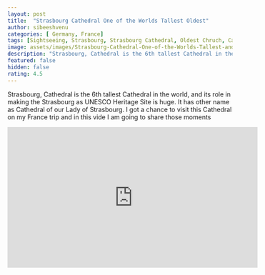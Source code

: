 ```yaml
---
layout: post
title:  "Strasbourg Cathedral One of the Worlds Tallest Oldest"
author: sibeeshvenu
categories: [ Germany, France]
tags: [Sightseeing, Strasbourg, Strasbourg Cathedral, Oldest Chruch, Cathedral, France, Historical City in France, History France, Beautiful Nature, Malayalam, Sibeesh Passion, Njan Oru Malayali,  Germaniyile Nalukal, Germany, Malayali in Germany, Indians in Germany, Keralite in Germany, Malayalees in Germany, Malayali in France, sibeeshpassion.com, sibeeshvenu.com]
image: assets/images/Strasbourg-Cathedral-One-of-the-Worlds-Tallest-and-Oldest-Cathedral.webp
description: "Strasbourg, Cathedral is the 6th tallest Cathedral in the world, and its role in making the Strasbourg as UNESCO Heritage Site is huge. It has other name as Cathedral of our Lady of Strasbourg. I got a chance to visit this Cathedral on my France trip and in this vide I am going to share those moments "
featured: false
hidden: false
rating: 4.5
---
```


Strasbourg, Cathedral is the 6th tallest Cathedral in the world, and its role in making the Strasbourg as UNESCO Heritage Site is huge. It has other name as Cathedral of our Lady of Strasbourg. I got a chance to visit this Cathedral on my France trip and in this vide I am going to share those moments 

<iframe width="560" height="315" src="https://www.youtube.com/embed/OvxRn-FX2CQ" frameborder="0" allow="accelerometer; autoplay; encrypted-media; gyroscope; picture-in-picture" allowfullscreen></iframe>
